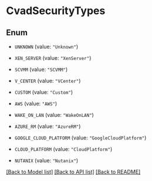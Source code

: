 # CvadSecurityTypes

## Enum


* `UNKNOWN` (value: `"Unknown"`)

* `XEN_SERVER` (value: `"XenServer"`)

* `SCVMM` (value: `"SCVMM"`)

* `V_CENTER` (value: `"VCenter"`)

* `CUSTOM` (value: `"Custom"`)

* `AWS` (value: `"AWS"`)

* `WAKE_ON_LAN` (value: `"WakeOnLAN"`)

* `AZURE_RM` (value: `"AzureRM"`)

* `GOOGLE_CLOUD_PLATFORM` (value: `"GoogleCloudPlatform"`)

* `CLOUD_PLATFORM` (value: `"CloudPlatform"`)

* `NUTANIX` (value: `"Nutanix"`)


[[Back to Model list]](../README.md#documentation-for-models) [[Back to API list]](../README.md#documentation-for-api-endpoints) [[Back to README]](../README.md)


